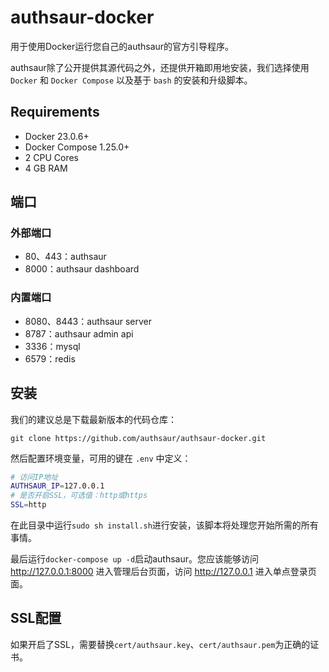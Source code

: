 # authsaur-docker

用于使用Docker运行您自己的authsaur的官方引导程序。

authsaur除了公开提供其源代码之外，还提供开箱即用地安装，我们选择使用 `Docker` 和 `Docker Compose` 以及基于 `bash` 的安装和升级脚本。

## Requirements
- Docker 23.0.6+
- Docker Compose 1.25.0+
- 2 CPU Cores
- 4 GB RAM

## 端口
### 外部端口
- 80、443：authsaur
- 8000：authsaur dashboard

### 内置端口
- 8080、8443：authsaur server
- 8787：authsaur admin api
- 3336：mysql
- 6579：redis

## 安装
我们的建议总是下载最新版本的代码仓库：
```shell
git clone https://github.com/authsaur/authsaur-docker.git
```

然后配置环境变量，可用的键在 `.env` 中定义：
```bash
# 访问IP地址
AUTHSAUR_IP=127.0.0.1
# 是否开启SSL，可选值：http或https
SSL=http
```

在此目录中运行`sudo sh install.sh`进行安装，该脚本将处理您开始所需的所有事情。

最后运行`docker-compose up -d`启动authsaur。您应该能够访问 http://127.0.0.1:8000 进入管理后台页面，访问 http://127.0.0.1 进入单点登录页面。


## SSL配置
如果开启了SSL，需要替换`cert/authsaur.key`、`cert/authsaur.pem`为正确的证书。

